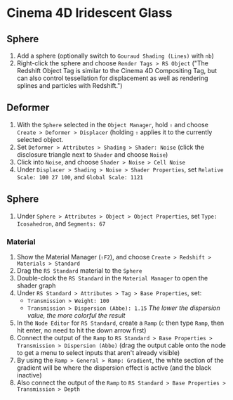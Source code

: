 # Cinema 4D Iridescent Glass

## Sphere

1. Add a sphere (optionally switch to `Gouraud Shading (Lines)` with `nb`)
2. Right-click the sphere and choose `Render Tags > RS Object` ("The Redshift Object Tag is similar to the Cinema 4D Compositing Tag, but can also control tessellation for displacement as well as rendering splines and particles with Redshift.")

## Deformer

1. With the `Sphere` selected in the `Object Manager`, hold `⇧` and choose `Create > Deformer > Displacer` (holding `⇧` applies it to the currently selected object.
2. Set `Deformer > Attributes > Shading > Shader: Noise` (click the disclosure triangle next to `Shader` and choose `Noise`)
3. Click into `Noise`, and choose `Shader > Noise > Cell Noise`
4. Under `Displacer > Shading > Noise > Shader Properties`, set `Relative Scale: 100 27 100`, and `Global Scale: 1121`

## Sphere

1. Under `Sphere > Attributes > Object > Object Properties`, set `Type: Icosahedron`, and `Segments: 67`

### Material

1. Show the Material Manager (`⇧F2`), and choose `Create > Redshift > Materials > Standard`
2. Drag the `RS Standard` material to the `Sphere`
3. Double-clock the `RS Standard` in the `Material Manager` to open the shader graph
4. Under `RS Standard > Attributes > Tag > Base Properties`, set:
    - `Transmission > Weight: 100`
    - `Transmission > Dispersion (Abbe): 1.15` *The lower the dispersion value, the more colorful the result*
5. In the `Node Editor` for `RS Standard`, create a `Ramp` (`c` then type `Ramp`, then hit enter, no need to hit the down arrow first)
6. Connect the output of the `Ramp` to `RS Standard > Base Properties > Transmission > Dispersion (Abbe)` (drag the output cable onto the node to get a menu to select inputs that aren't already visible)
7. By using the `Ramp > General > Ramp: Gradient`, the white section of the gradient will be where the dispersion effect is active (and the black inactive)
8. Also connect the output of the `Ramp` to `RS Standard > Base Properties > Transmission > Depth`
